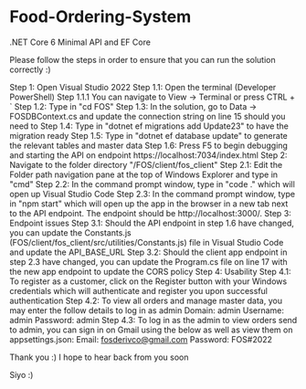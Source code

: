 # Food-Ordering-System
.NET Core 6 Minimal API and EF Core

Please follow the steps in order to ensure that you can run the solution correctly :)

Step 1: Open Visual Studio 2022
 Step 1.1: Open the terminal (Developer PowerShell) 
  Step 1.1.1 You can navigate to View -> Terminal or press CTRL + `
 Step 1.2: Type in "cd FOS"
 Step 1.3: In the solution, go to Data -> FOSDBContext.cs and update the connection string on line 15 should you need to 
 Step 1.4: Type in "dotnet ef migrations add Update23" to have the migration ready
 Step 1.5: Type in "dotnet ef database update" to generate the relevant tables and master data
 Step 1.6: Press F5 to begin debugging and starting the API on endpoint https://localhost:7034/index.html
Step 2: Navigate to the folder directory "/FOS/client/fos_client"
 Step 2.1: Edit the Folder path navigation pane at the top of Windows Explorer and type in "cmd"
 Step 2.2: In the command prompt window, type in "code ." which will open up Visual Studio Code
 Step 2.3: In the command prompt window, type in "npm start" which will open up the app in the browser in a new tab next to the API endpoint. The endpoint should be http://localhost:3000/.
Step 3: Endpoint issues
 Step 3.1: Should the API endpoint in step 1.6 have changed, you can update the Constants.js (FOS/client/fos_client/src/utilities/Constants.js) file in Visual Studio Code and update the API_BASE_URL 
 Step 3.2: Should the client app endpoint in step 2.3 have changed, you can update the Program.cs file on line 17 with the new app endpoint to update the CORS policy
Step 4: Usability
 Step 4.1: To register as a customer, click on the Register button with your Windows credentials which will authenticate and register you upon successful authentication
 Step 4.2: To view all orders and manage master data, you may enter the follow details to log in as admin
  Domain: admin
  Username: admin
  Password: admin
 Step 4.3: To log in as the admin to view orders send to admin, you can sign in on Gmail using the below as well as view them on appsettings.json:
  Email: fosderivco@gmail.com
  Password: FOS#2022

Thank you :) 
I hope to hear back from you soon

Siyo :)
